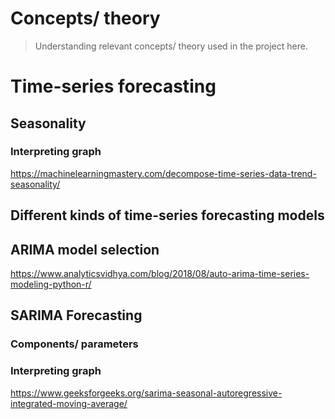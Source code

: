 # Concepts/ theory
> Understanding relevant concepts/ theory used in the project here.

# Time-series forecasting

## Seasonality
### Interpreting graph 
https://machinelearningmastery.com/decompose-time-series-data-trend-seasonality/ 

## Different kinds of time-series forecasting models

## ARIMA model selection
https://www.analyticsvidhya.com/blog/2018/08/auto-arima-time-series-modeling-python-r/ 


## SARIMA Forecasting
### Components/ parameters 
### Interpreting graph 
https://www.geeksforgeeks.org/sarima-seasonal-autoregressive-integrated-moving-average/ 

